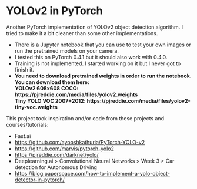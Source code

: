 # YOLOv2 in PyTorch
Another PyTorch implementation of YOLOv2 object detection algorithm. 
I tried to make it a bit cleaner than some other implementations.
* There is a Jupyter notebook that you can use to test your own images or run the pretrained models on your camera.
* I tested this on PyTorch 0.4.1 but it should also work with 0.4.0.
* Training is not implemented. I started working on it but I never got to finish it.
* <b>
    You need to download pretrained weights in order to run the notebook. You can download them here: <br />
     YOLOv2 608x608	COCO: https://pjreddie.com/media/files/yolov2.weights <br />
     Tiny YOLO	VOC 2007+2012: https://pjreddie.com/media/files/yolov2-tiny-voc.weights
  </b>



This project took inspiration and/or code from these projects and courses/tutorials:
- Fast.ai
- https://github.com/ayooshkathuria/PyTorch-YOLO-v2
- https://github.com/marvis/pytorch-yolo2
- https://pjreddie.com/darknet/yolo/
- Deeplearning.ai > Convolutional Neural Networks > Week 3 > Car detection for Autonomous Driving
- https://blog.paperspace.com/how-to-implement-a-yolo-object-detector-in-pytorch/
